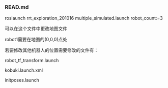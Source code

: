 ### READ.md

roslaunch rrt_exploration_201016  multiple_simulated.launch robot_count:=3

可以在这个文件中更改地图文件

robot1需要在地图的(0,0,0)点处

若要修改其他机器人的位置需要修改的文件有：

robot_tf_transform.launch

kobuki.launch.xml

initposes.launch



